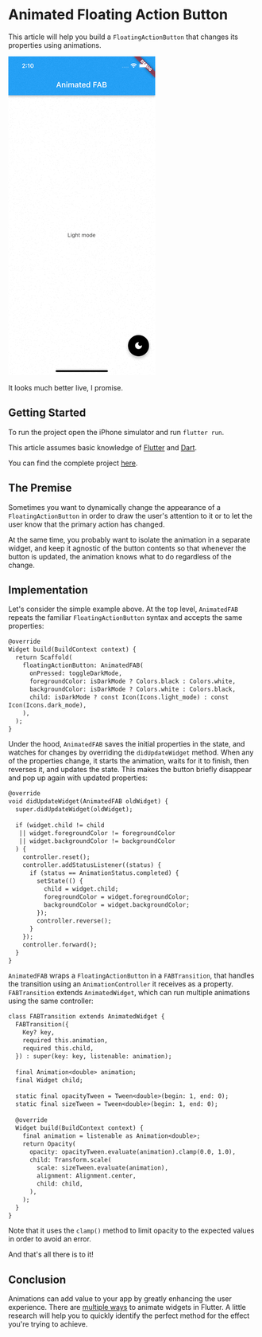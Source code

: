 # Animated Floating Action Button

This article will help you build a `FloatingActionButton` that changes its properties using animations.

![Flutter Hero Page Route](flutter_animated_fab.gif)

It looks much better live, I promise.

## Getting Started

To run the project open the iPhone simulator and run `flutter run`.

This article assumes basic knowledge of [Flutter](https://flutter.dev/) and [Dart](https://dart.dev/).

You can find the complete project [here](https://github.com/stassop/flutter_animated_fab).

## The Premise

Sometimes you want to dynamically change the appearance of a `FloatingActionButton` in order to draw the user's attention to it or to let the user know that the primary action has changed.

At the same time, you probably want to isolate the animation in a separate widget, and keep it agnostic of the button contents so that whenever the button is updated, the animation knows what to do regardless of the change.

## Implementation

Let's consider the simple example above. At the top level, `AnimatedFAB` repeats the familiar `FloatingActionButton` syntax and accepts the same properties:

```
@override
Widget build(BuildContext context) {
  return Scaffold(
    floatingActionButton: AnimatedFAB(
      onPressed: toggleDarkMode,
      foregroundColor: isDarkMode ? Colors.black : Colors.white,
      backgroundColor: isDarkMode ? Colors.white : Colors.black,
      child: isDarkMode ? const Icon(Icons.light_mode) : const Icon(Icons.dark_mode),
    ),
  );
}
```

Under the hood, `AnimatedFAB` saves the initial properties in the state, and watches for changes by overriding the `didUpdateWidget` method. When any of the properties change, it starts the animation, waits for it to finish, then reverses it, and updates the state. This makes the button briefly disappear and pop up again with updated properties:

```
@override
void didUpdateWidget(AnimatedFAB oldWidget) {
  super.didUpdateWidget(oldWidget);

  if (widget.child != child
   || widget.foregroundColor != foregroundColor
   || widget.backgroundColor != backgroundColor
  ) {
    controller.reset();
    controller.addStatusListener((status) {
      if (status == AnimationStatus.completed) {
        setState(() {
          child = widget.child;
          foregroundColor = widget.foregroundColor;
          backgroundColor = widget.backgroundColor;
        });
        controller.reverse();
      }
    });
    controller.forward();
  }
}
```

`AnimatedFAB` wraps a `FloatingActionButton` in a `FABTransition`, that handles the transition using an `AnimationController` it receives as a property. `FABTransition` extends `AnimatedWidget`, which can run multiple animations using the same controller:

```
class FABTransition extends AnimatedWidget {
  FABTransition({
    Key? key,
    required this.animation,
    required this.child,
  }) : super(key: key, listenable: animation);

  final Animation<double> animation;
  final Widget child;

  static final opacityTween = Tween<double>(begin: 1, end: 0);
  static final sizeTween = Tween<double>(begin: 1, end: 0);

  @override
  Widget build(BuildContext context) {
    final animation = listenable as Animation<double>;
    return Opacity(
      opacity: opacityTween.evaluate(animation).clamp(0.0, 1.0),
      child: Transform.scale(
        scale: sizeTween.evaluate(animation),
        alignment: Alignment.center,
        child: child,
      ),
    );
  }
}
```

Note that it uses the `clamp()` method to limit opacity to the expected values in order to avoid an error.

And that's all there is to it!

## Conclusion

Animations can add value to your app by greatly enhancing the user experience. There are [multiple ways](https://flutter.dev/docs/development/ui/animations/tutorial) to animate widgets in Flutter. A little research will help you to quickly identify the perfect method for the effect you're trying to achieve.
